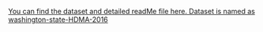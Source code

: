 
[You can find the dataset and detailed readMe file here. Dataset is named as washington-state-HDMA-2016](https://github.com/kuleafenu/EDA-and-Machine-Learning/tree/main/Mortgage%20loan%20elegibility%20prediction)
